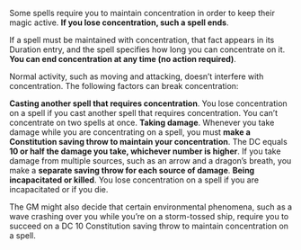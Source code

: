 Some spells require you to maintain concentration in order to keep their magic active. **If you lose concentration, such a spell ends**.

If a spell must be maintained with concentration, that fact appears in its Duration entry, and the spell specifies how long you can concentrate on it. **You can end concentration at any time (no action required)**.

Normal activity, such as moving and attacking, doesn’t interfere with concentration. The following factors can break concentration:

**Casting another spell that requires concentration**. You lose concentration on a spell if you cast another spell that requires concentration. You can’t concentrate on two spells at once.
**Taking damage**. Whenever you take damage while you are concentrating on a spell, you must **make a Constitution saving throw to maintain your concentration**. The DC equals **10 or half the damage you take, whichever number is higher**. If you take damage from multiple sources, such as an arrow and a dragon’s breath, you make a **separate saving throw for each source of damage**.
**Being incapacitated or killed**. You lose concentration on a spell if you are incapacitated or if you die.

The GM might also decide that certain environmental phenomena, such as a wave crashing over you while you’re on a storm-tossed ship, require you to succeed on a DC 10 Constitution saving throw to maintain concentration on a spell.
